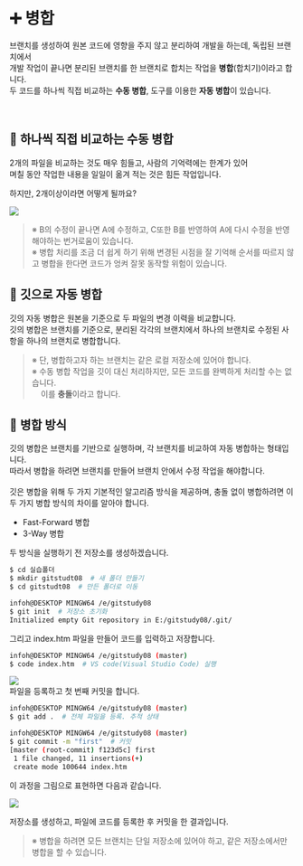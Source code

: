 # **:heavy_plus_sign: 병합**

브랜치를 생성하여 원본 코드에 영향을 주지 않고 분리하여 개발을 하는데, 독립된 브랜치에서 <br>
개발 작업이 끝나면 분리된 브랜치를 한 브랜치로 합치는 작업을 **병합**(합치기)이라고 합니다. <br>
두 코드를 하나씩 직접 비교하는 **수동 병합**, 도구를 이용한 **자동 병합**이 있습니다.

<br>

## :wrench: 하나씩 직접 비교하는 **수동 병합**
2개의 파일을 비교하는 것도 매우 힘들고, 사람의 기억력에는 한계가 있어 <br>
며칠 동안 작업한 내용을 일일이 옮겨 적는 것은 힘든 작업입니다. <br>

하지만, 2개이상이라면 어떻게 될까요?

<kbd>
<img src="https://user-images.githubusercontent.com/105197541/199939079-753d6e75-25ee-4f80-9a61-ebfc5fdaa292.png">
</kbd>

<br>

> ※ B의 수정이 끝나면 A에 수정하고, C또한 B를 반영하여 A에 다시 수정을 반영해야하는 번거로움이 있습니다.<br>
> ※ 병합 처리를 조금 더 쉽게 하기 위해 변경된 시점을 잘 기억해 순서를 따르지 않고 병합을 한다면 코드가 엉켜 잘못 동작할 위험이 있습니다.<br>

## :bookmark: 깃으로 **자동 병합**
깃의 자동 병합은 원본을 기준으로 두 파일의 변경 이력을 비교합니다.<br>
깃의 병합은 브랜치를 기준으로, 분리된 각각의 브랜치에서 하나의 브랜치로 수정된 사항을 하나의 브랜치로 병합합니다. <br>
> ※ 단, 병합하고자 하는 브랜치는 같은 로컬 저장소에 있어야 합니다.<br>
> ※ 수동 병합 작업을 깃이 대신 처리하지만, 모든 코드를 완벽하게 처리할 수는 없습니다. <br> &nbsp; &nbsp;&nbsp;이를 **충돌**이라고 합니다.<br>

## :bow: **병합 방식**
깃의 병합은 브랜치를 기반으로 실행하며, 각 브랜치를 비교하여 자동 병합하는 형태입니다. <br>
따라서 병합을 하려면 브랜치를 만들어 브랜치 안에서 수정 작업을 해야합니다. <br><br>
깃은 병합을 위해 두 가지 기본적인 알고리즘 방식을 제공하며, 충돌 없이 병합하려면 이 두 가지 병합 방식의 차이를 알아야 합니다.<br>

- Fast-Forward 병합
- 3-Way 병합 <br>

두 방식을 실행하기 전 저장소를 생성하겠습니다.

```bash
$ cd 실습폴더
$ mkdir gitstudt08  # 새 폴더 만들기
$ cd gitstudt08  # 만든 폴더로 이동

infoh@DESKTOP MINGW64 /e/gitstudy08
$ git init  # 저장소 초기화
Initialized empty Git repository in E:/gitstudy08/.git/
```
그리고 index.htm 파일을 만들어 코드를 입력하고 저장합니다.
```bash
infoh@DESKTOP MINGW64 /e/gitstudy08 (master)
$ code index.htm  # VS code(Visual Studio Code) 실행
```
<kbd>
<img src="https://user-images.githubusercontent.com/105197541/199958866-186af7f7-f345-4503-8331-b6c0efe2e804.png">
</kbd>

<br>
파일을 등록하고 첫 번째 커밋을 합니다.

<br>

```bash
infoh@DESKTOP MINGW64 /e/gitstudy08 (master)
$ git add .  # 전체 파일을 등록. 추적 상태

infoh@DESKTOP MINGW64 /e/gitstudy08 (master)
$ git commit -m "first"  # 커밋
[master (root-commit) f123d5c] first
 1 file changed, 11 insertions(+)
 create mode 100644 index.htm
```
이 과정을 그림으로 표현하면 다음과 같습니다. <br>

<img src="https://user-images.githubusercontent.com/105197541/199966331-ef2c3a82-8e52-46a2-a967-f208399d89f2.png">
</kbd>

저장소를 생성하고, 파일에 코드를 등록한 후 커밋을 한 결과입니다. <br>
> ※ 병합을 하려면 모든 브랜치는 단일 저장소에 있어야 하고, 같은 저장소에서만 병합을 할 수 있습니다.<br>